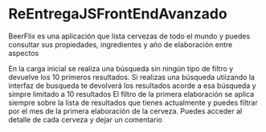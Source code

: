 # ReEntregaJSFrontEndAvanzado
BeerFlix es una aplicación que lista cervezas de todo el mundo y puedes consultar sus propiedades, ingredientes y año de elaboración entre aspectos

En la carga inicial se realiza una búsqueda sin ningún tipo de filtro y devuelve los 10 primeros resultados. Si realizas una búsqueda utiizando la interfaz de busqueda te devolverá los resultados acorde a esa búsqueda y simpre limitado a 10 resultados El filtro de la primera elaboración se aplica siempre sobre la lista de resultados que tienes actualmente y puedes filtrar por el mes de la primera elaboración de la cerveza. Puedes acceder al detalle de cada cerveza y dejar un comentario
